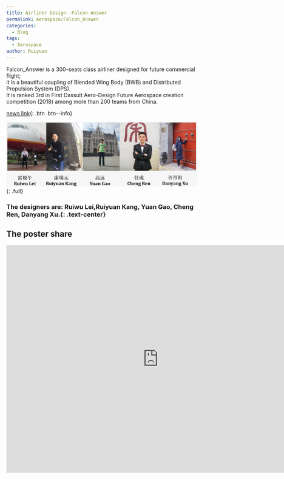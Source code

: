 ```yaml
---
title: Airliner Design--Falcon-Answer
permalink: Aerospace/Falcon_Answer
categories:
  - Blog
tags:
  - Aerospace
author: Ruiyuan
---
```


Falcon_Answer is a 300-seats class airliner designed for future commercial flight;  
it is a beautiful coupling of Blended Wing Body (BWB) and Distributed Propulsion System (DPS).  
It is ranked 3rd in First Dassult Aero-Design Future Aerospace creation competition (2018) among more than 200 teams from China.  

[news link](https://www.sohu.com/a/283734815_115926){: .btn .btn--info}

![team-member](\assets\team_member.jpg){: .full}
<h3> The designers are: Ruiwu Lei,Ruiyuan Kang, Yuan Gao, Cheng Ren, Danyang Xu.{: .text-center}</h3>


 ## The poster share  
<iframe src="https://onedrive.live.com/embed?cid=C105BDF0AF0E1855&amp;resid=C105BDF0AF0E1855%211424&amp;authkey=AGLQY8NbBdhBc24&amp;em=2&amp;wdAr=1.414438502673797&amp;wdEaaCheck=1" width="800px" height="600px" frameborder="0">这是嵌入 <a target="_blank" href="https://office.com">Microsoft Office</a> 演示文稿，由 <a target="_blank" href="https://office.com/webapps">Office</a> 提供支持。</iframe>
